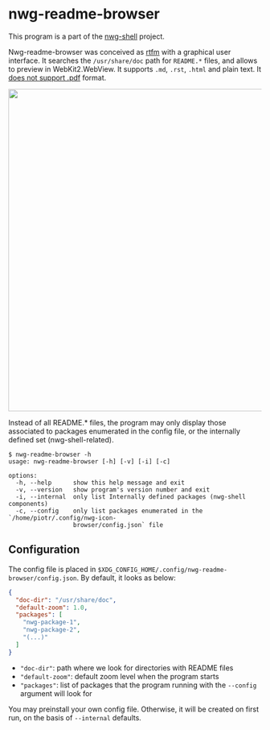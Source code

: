 # nwg-readme-browser

This program is a part of the [nwg-shell](https://nwg-piotr.github.io/nwg-shell) project.

Nwg-readme-browser was conceived as [rtfm](https://en.wikipedia.org/wiki/RTFM) with a graphical user interface. 
It searches the `/usr/share/doc` path for `README.*` files, and allows to preview in WebKit2.WebView. 
It supports `.md`, `.rst`, `.html` and plain text. It <u>does not support .pdf</u> format. 

<a href="https://github.com/nwg-piotr/nwg-readme-browser/assets/20579136/084e05aa-5273-41c4-9fbd-c1d8450d11c7"><img src="https://github.com/nwg-piotr/nwg-readme-browser/assets/20579136/084e05aa-5273-41c4-9fbd-c1d8450d11c7" width=640></a>

Instead of all README.* files, the program may only display those associated to packages enumerated in the config file, 
or the internally defined set (nwg-shell-related).

```text
$ nwg-readme-browser -h
usage: nwg-readme-browser [-h] [-v] [-i] [-c]

options:
  -h, --help      show this help message and exit
  -v, --version   show program's version number and exit
  -i, --internal  only list Internally defined packages (nwg-shell components)
  -c, --config    only list packages enumerated in the `/home/piotr/.config/nwg-icon-
                  browser/config.json` file
```

## Configuration

The config file is placed in `$XDG_CONFIG_HOME/.config/nwg-readme-browser/config.json`. By default, it looks as below:

```json
{
  "doc-dir": "/usr/share/doc",
  "default-zoom": 1.0,
  "packages": [
    "nwg-package-1",
    "nwg-package-2",
    "(...)"
  ]
}
```

- `"doc-dir"`: path where we look for directories with README files
- `"default-zoom"`: default zoom level when the program starts
- `"packages"`: list of packages that the program running with the `--config` argument will look for

You may preinstall your own config file. Otherwise, it will be created on first run, on the basis of `--internal` defaults.   